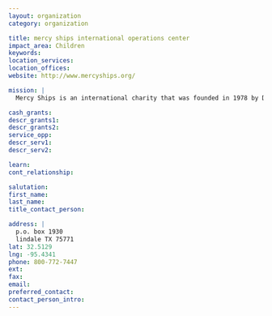 ```yaml
---
layout: organization
category: organization

title: mercy ships international operations center
impact_area: Children
keywords: 
location_services: 
location_offices: 
website: http://www.mercyships.org/

mission: |
  Mercy Ships is an international charity that was founded in 1978 by Don and Deyon Stephens. Mercy Ships currently operates the largest non-governmentalhospital ship in the world,[1] providing free health care, community development projects, community health education, mental health programs, agriculture projects, and palliative care for terminally ill patients.

cash_grants: 
descr_grants1: 
descr_grants2: 
service_opp: 
descr_serv1: 
descr_serv2: 

learn: 
cont_relationship: 

salutation: 
first_name: 
last_name: 
title_contact_person: 

address: |
  p.o. box 1930  
  lindale TX 75771
lat: 32.5129
lng: -95.4341
phone: 800-772-7447
ext: 
fax: 
email: 
preferred_contact: 
contact_person_intro: 
---
```

